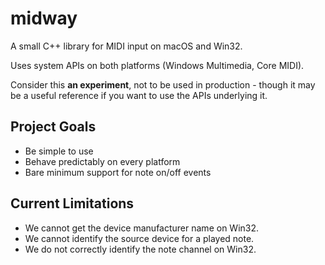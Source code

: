 # midway

A small C++ library for MIDI input on macOS and Win32.

Uses system APIs on both platforms (Windows Multimedia, Core MIDI).

Consider this **an experiment**, not to be used in production - though it may be a useful reference if you want to use
the APIs underlying it. 

## Project Goals
 - Be simple to use
 - Behave predictably on every platform
 - Bare minimum support for note on/off events

## Current Limitations

 - We cannot get the device manufacturer name on Win32.
 - We cannot identify the source device for a played note.
 - We do not correctly identify the note channel on Win32.